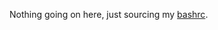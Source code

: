 
Nothing going on here, just sourcing my [bashrc](https://github.com/budRich/dots/tree/master/bashrc).

